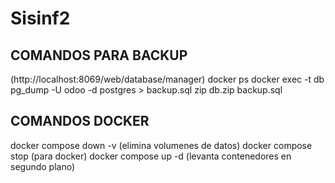 # Sisinf2

<h2>COMANDOS PARA BACKUP</h2>
(http://localhost:8069/web/database/manager)
docker ps
docker exec -t db pg_dump -U odoo -d postgres > backup.sql
zip db.zip backup.sql


<h2>COMANDOS DOCKER</h2>
docker compose down -v (elimina volumenes de datos)
docker compose stop (para docker)
docker compose up -d (levanta contenedores en segundo plano)
